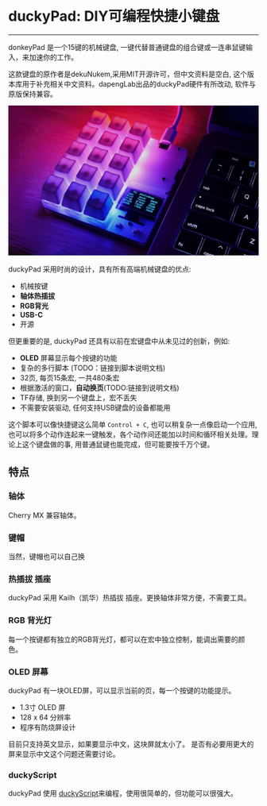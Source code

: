 # duckyPad: DIY可编程快捷小键盘



----
donkeyPad 是一个15键的机械键盘, 一键代替普通键盘的组合键或一连串鼠键输入，来加速你的工作。

这款键盘的原作者是dekuNukem,采用MIT开源许可，但中文资料是空白, 这个版本库用于补充相关中文资料。dapengLab出品的duckyPad硬件有所改动, 软件与原版保持兼容。

![title](resources/title.jpg)

duckyPad 采用时尚的设计，具有所有高端机械键盘的优点:

* 机械按键
* **轴体热插拔**
* **RGB背光**
* **USB-C**
* 开源

但更重要的是, duckyPad 还具有以前在宏键盘中从未见过的创新，例如:

* **OLED** 屏幕显示每个按键的功能
* 复杂的多行脚本 (TODO：链接到脚本说明文档)
* 32页, 每页15条宏, 一共480条宏
* 根据激活的窗口，**自动换页**(TODO:链接到说明文档)
* TF存储, 换到另一个键盘上，宏不丢失
* 不需要安装驱动, 任何支持USB键盘的设备都能用

这个脚本可以像快捷键这么简单 `Control + C`, 也可以稍复杂一点像启动一个应用, 也可以将多个动作连起来一键触发，各个动作间还能加以时间和循环相关处理。理论上这个键盘做的事, 用普通鼠键也能完成，但可能要按千万个键。

## 特点

### 轴体

Cherry MX 兼容轴体。

### 键帽

当然，键帽也可以自己换

### 热插拔 插座

duckyPad 采用 Kailh（凯华）热插拔 插座。更换轴体非常方便，不需要工具。

### RGB 背光灯

每一个按键都有独立的RGB背光灯，都可以在宏中独立控制，能调出需要的颜色。

### OLED 屏幕

duckyPad 有一块OLED屏，可以显示当前的页，每一个按键的功能提示。

* 1.3寸 OLED 屏
* 128 x 64 分辨率
* 程序有防烧屏设计

目前只支持英文显示，如果要显示中文，这块屏就太小了。
是否有必要用更大的屏来显示中文这个问题还需要讨论。

### duckyScript

duckyPad 使用 [duckyScript](duckyscript_info.md)来编程，使用很简单的，但功能可以很强大。



